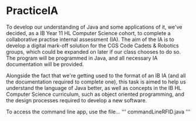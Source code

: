 # PracticeIA

To develop our understanding of Java and some applications of it, we've decided, as a IB Year 11 HL Computer Science cohort, to complete a collaborative practise internal assessment (IA). The aim of the IA is to develop a digital mark-off solution for the CGS Code Cadets &amp; Robotics groups, which could be expanded on later if our class chooses to do so. The program will be programmed in Java, and all necessary IA documentation will be provided.

Alongside the fact that we're getting used to the format of an IB IA (and all the documentation required to complete one), this task is aimed to help us understand the language of Java better, as well as concepts in the IB HL Computer Science curriculum, such as object oriented programming, and the design processes required to develop a new software.

To access the command line app, use the file...
'''
commandLineRFID.java
'''
